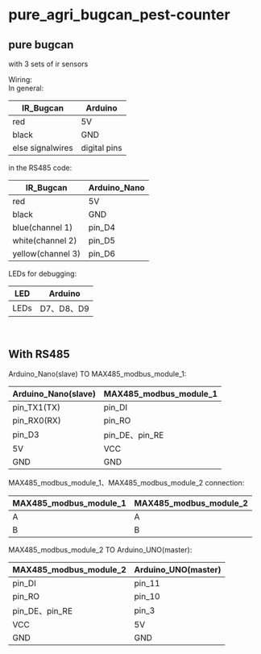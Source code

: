 # pure_agri_bugcan_pest-counter

## pure bugcan
with 3 sets of ir sensors   
  
    
Wiring:   
In general:   

|IR_Bugcan|Arduino|
| ---------- | -----------|
| red | 5V   |
|black   | GND   |
|else signalwires | digital pins  |    

in the RS485 code:    
    
|IR_Bugcan|Arduino_Nano|
| ---------- | -----------|
| red | 5V   |
|black   | GND   |
|blue(channel 1) | pin_D4  | 
|white(channel 2) | pin_D5  | 
|yellow(channel 3) | pin_D6  |     

LEDs for debugging:   
    
|LED|Arduino|
|------------|----------------|
|LEDs| D7、D8、D9|

  
## With RS485   
Arduino_Nano(slave) TO MAX485_modbus_module_1:  
    
|Arduino_Nano(slave) |MAX485_modbus_module_1|
| ---------- | -----------|
| pin_TX1(TX) | pin_DI   |
| pin_RX0(RX)   | pin_RO  |
| pin_D3 | pin_DE、pin_RE |
|5V|VCC|
|GND|GND|

MAX485_modbus_module_1、MAX485_modbus_module_2 connection:   
    
|MAX485_modbus_module_1|MAX485_modbus_module_2|
|-----------| -----------|
|A  | A |
|B  | B |   


MAX485_modbus_module_2 TO Arduino_UNO(master):    
    
|MAX485_modbus_module_2|Arduino_UNO(master)|
|-----------| -----------|
|pin_DI   | pin_11   |
|pin_RO   | pin_10   |
|pin_DE、pin_RE| pin_3|
|VCC|5V|
|GND|GND|

